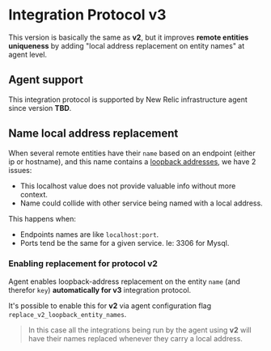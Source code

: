# Integration Protocol v3

This version is basically the same as **v2**, but it improves **remote entities uniqueness** by adding "local address replacement on entity names" at agent level.


## Agent support

This integration protocol is supported by New Relic infrastructure agent since version **TBD**.


## Name local address replacement

When several remote entities have their `name` based on an endpoint (either ip or hostname), and this name contains a 
[loopback addresses](https://en.wikipedia.org/wiki/Localhost#Name_resolution), we have 2 issues:

- This localhost value does not provide valuable info without more context.
- Name could collide with other service being named with a local address.

This happens when:

- Endpoints names are like `localhost:port`.
- Ports tend be the same for a given service. Ie: 3306 for Mysql.


### Enabling replacement for protocol v2

Agent enables loopback-address replacement on the entity `name` (and therefor `key`) **automatically for v3** 
integration protocol.

It's possible to enable this for **v2** via agent configuration flag `replace_v2_loopback_entity_names`.

> In this case all the integrations being run by the agent using **v2** will have their names replaced whenever they carry 
> a local address.

